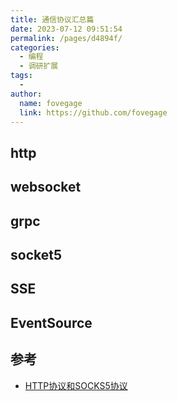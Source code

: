 ```yaml
---
title: 通信协议汇总篇
date: 2023-07-12 09:51:54
permalink: /pages/d4894f/
categories:
  - 编程
  - 调研扩展
tags:
  - 
author: 
  name: fovegage
  link: https://github.com/fovegage
---
```

## http

## websocket

## grpc

## socket5

## SSE

## EventSource

## 参考

- [HTTP协议和SOCKS5协议](https://www.cnblogs.com/yinzhengjie/p/7357860.html)